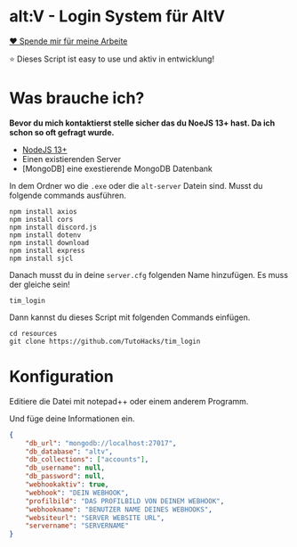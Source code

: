 # alt:V - Login System für AltV

[❤️ Spende mir für meine Arbeite](https://github.com/sponsors/TutoHacks/)

⭐ Dieses Script ist easy to use und aktiv in entwicklung!

# Was brauche ich?

**Bevor du mich kontaktierst stelle sicher das du NoeJS 13+ hast. Da ich schon so oft gefragt wurde.**

-   [NodeJS 13+](https://nodejs.org/en/download/current/)
-   Einen existierenden Server
-   [MongoDB] eine exestierende MongoDB Datenbank

In dem Ordner wo die `.exe` oder die `alt-server` Datein sind. Musst du folgende commands ausführen.

```
npm install axios
npm install cors
npm install discord.js
npm install dotenv
npm install download
npm install express
npm install sjcl
```

Danach musst du in deine `server.cfg` folgenden Name hinzufügen. Es muss der gleiche sein!

`tim_login`

Dann kannst du dieses Script mit folgenden Commands einfügen.

```
cd resources
git clone https://github.com/TutoHacks/tim_login
```

# Konfiguration

Editiere die Datei mit notepad++ oder einem anderem Programm.

Und füge deine Informationen ein.

```json
{
    "db_url": "mongodb://localhost:27017",
    "db_database": "altv",
    "db_collections": ["accounts"],
    "db_username": null,
    "db_password": null,
    "webhookaktiv": true,
    "webhook": "DEIN WEBHOOK",
    "profilbild": "DAS PROFILBILD VON DEINEM WEBHOOK",
    "webhookname": "BENUTZER NAME DEINES WEBHOOKS",
    "websiteurl": "SERVER WEBSITE URL",
    "servername": "SERVERNAME"
}
```
